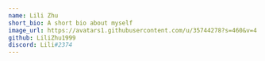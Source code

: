 ```yaml
---
name: Lili Zhu
short_bio: A short bio about myself
image_url: https://avatars1.githubusercontent.com/u/35744278?s=460&v=4
github: LiliZhu1999
discord: Lili#2374
---
```

